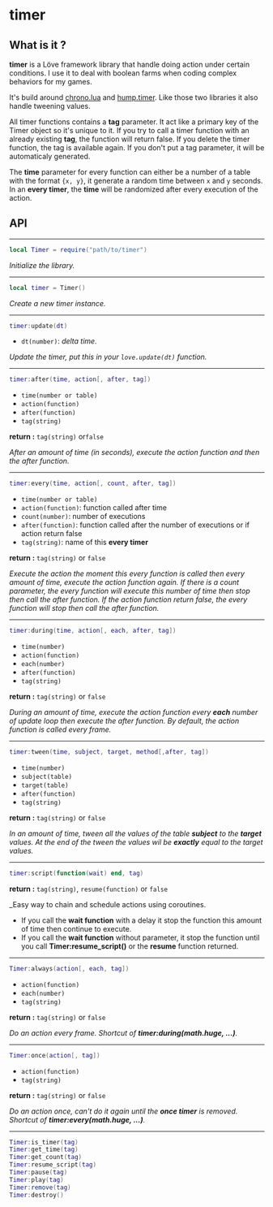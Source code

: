 # timer

## What is it ?
**timer** is a Löve framework library that handle doing action under certain conditions.
I use it to deal with boolean farms when coding complex behaviors for my games.

It's build around [chrono.lua](https://github.com/adnzzzzZ/chrono) and [hump.timer](https://github.com/vrld/hump/blob/master/timer.lua).
Like those two libraries it also handle tweening values.

All timer functions contains a **tag** parameter. It act like a primary key of the Timer object so it's unique to it. If you try to call a timer function with an already existing **tag**, the function will return false. If you delete the timer function, the tag is available again. If you don't put a tag parameter, it will be automaticaly generated.

The **time** parameter for every function can either be a number of a table with the format `{x, y}`, it generate a random time between `x` and `y` seconds.
In an **every timer**, the **time** will be randomized after every execution of the action.

## API
---
```lua
local Timer = require("path/to/timer")
```

_Initialize the library._

---
```lua
local timer = Timer()
```

_Create a new timer instance._

---
```lua
timer:update(dt)
```
  - `dt(number)`: _delta time._

_Update the timer, put this in your `love.update(dt)` function._

---
```lua
timer:after(time, action[, after, tag])
```
  - `time(number or table)`
  - `action(function)`
  - `after(function)`
  - `tag(string)`
  
 **return :** `tag(string)` or`false`

_After an amount of time (in seconds), execute the action function and then the after function._

---
```lua
timer:every(time, action[, count, after, tag])
```
  - `time(number or table)` 
  - `action(function)`: function called after time
  - `count(number)`: number of executions
  - `after(function)`: function called after the number of executions or if action return false
  - `tag(string)`: name of this **every timer**
  
**return :** `tag(string)` or `false`

_Execute the action the moment this every function is called then every amount of time, execute the action function again.
If there is a count parameter, the every function will execute this number of time then stop then call the after function.
If the action function return false, the every function will stop then call the after function._

---
```lua
timer:during(time, action[, each, after, tag])
```
  - `time(number)`
  - `action(function)`
  - `each(number)`
  - `after(function)`
  - `tag(string)`
  
**return :** `tag(string)` or `false`

_During an amount of time, execute the action function every **each** number of update loop then execute the after function. 
By default, the action function is called every frame._

---
```lua
timer:tween(time, subject, target, method[,after, tag])
```
  - `time(number)`
  - `subject(table)`
  - `target(table)`
  - `after(function)`
  - `tag(string)`
   
**return :** `tag(string)` or `false`
  
_In an amount of time, tween all the values of the table **subject** to the **target** values.
At the end of the tween the values wil be **exactly** equal to the target values._
 
---
```lua
timer:script(function(wait) end, tag)
```

 **return :** `tag(string)`, `resume(function)` or `false`
 
_Easy way to chain and schedule actions using coroutines. 
- If you call the **wait function** with a delay it stop the function this amount of time then continue to execute.
- If you call the **wait function** without parameter, it stop the function until you call **Timer:resume_script()** or the **resume** function returned.
 
 ---
```lua
Timer:always(action[, each, tag])
```
  - `action(function)`
  - `each(number)`
  - `tag(string)`
  
**return :** `tag(string)` or `false`

_Do an action every frame. Shortcut of **timer:during(math.huge, ...)**._

---
```lua
Timer:once(action[, tag])
```
  - `action(function)`
  - `tag(string)`

**return :** `tag(string)` or `false`

_Do an action once, can't do it again until the **once timer** is removed. Shortcut of **timer:every(math.huge, ...)**._

---
```lua
Timer:is_timer(tag)
Timer:get_time(tag)
Timer:get_count(tag)
Timer:resume_script(tag)
Timer:pause(tag)
Timer:play(tag)
Timer:remove(tag)
Timer:destroy()
```
